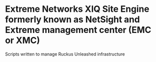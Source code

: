 # Extreme Networks XIQ Site Engine formerly known as NetSight and Extreme management center (EMC or XMC)
Scripts written to manage Ruckus Unleashed infrastructure
